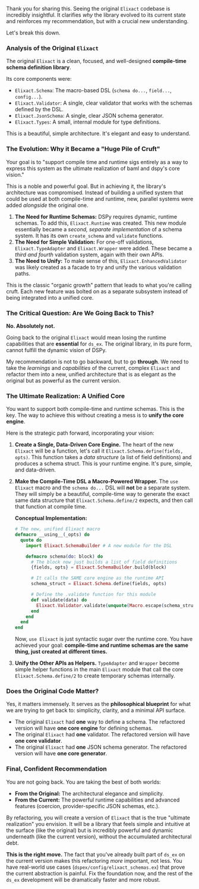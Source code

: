 Thank you for sharing this. Seeing the original `Elixact` codebase is incredibly insightful. It clarifies *why* the library evolved to its current state and reinforces my recommendation, but with a crucial new understanding.

Let's break this down.

### Analysis of the Original `Elixact`

The original `Elixact` is a clean, focused, and well-designed **compile-time schema definition library**.

Its core components were:
*   `Elixact.Schema`: The macro-based DSL (`schema do...`, `field...`, `config...`).
*   `Elixact.Validator`: A single, clear validator that works with the schemas defined by the DSL.
*   `Elixact.JsonSchema`: A single, clear JSON schema generator.
*   `Elixact.Types`: A small, internal module for type definitions.

This is a beautiful, simple architecture. It's elegant and easy to understand.

### The Evolution: Why it Became a "Huge Pile of Cruft"

Your goal is to "support compile time and runtime sigs entirely as a way to express this system as the ultimate realization of baml and dspy's core vision."

This is a noble and powerful goal. But in achieving it, the library's architecture was compromised. Instead of building a unified system that could be used at both compile-time and runtime, new, parallel systems were added *alongside* the original one.

1.  **The Need for Runtime Schemas:** DSPy requires dynamic, runtime schemas. To add this, `Elixact.Runtime` was created. This new module essentially became a *second, separate implementation* of a schema system. It has its own `create_schema` and `validate` functions.
2.  **The Need for Simple Validation:** For one-off validations, `Elixact.TypeAdapter` and `Elixact.Wrapper` were added. These became a *third and fourth* validation system, again with their own APIs.
3.  **The Need to Unify:** To make sense of this, `Elixact.EnhancedValidator` was likely created as a facade to try and unify the various validation paths.

This is the classic "organic growth" pattern that leads to what you're calling cruft. Each new feature was bolted on as a separate subsystem instead of being integrated into a unified core.

### The Critical Question: Are We Going Back to This?

**No. Absolutely not.**

Going back to the original `Elixact` would mean losing the runtime capabilities that are **essential** for `ds_ex`. The original library, in its pure form, cannot fulfill the dynamic vision of DSPy.

My recommendation is not to go backward, but to go **through**. We need to take the *learnings* and *capabilities* of the current, complex `Elixact` and refactor them into a new, unified architecture that is as elegant as the original but as powerful as the current version.

### The Ultimate Realization: A Unified Core

You want to support both compile-time and runtime schemas. This is the key. The way to achieve this without creating a mess is to **unify the core engine**.

Here is the strategic path forward, incorporating your vision:

1.  **Create a Single, Data-Driven Core Engine.**
    The heart of the new `Elixact` will be a function, let's call it `Elixact.Schema.define(fields, opts)`. This function takes a *data structure* (a list of field definitions) and produces a schema struct. This is your runtime engine. It's pure, simple, and data-driven.

2.  **Make the Compile-Time DSL a Macro-Powered Wrapper.**
    The `use Elixact` macro and the `schema do...` DSL will **not** be a separate system. They will simply be a beautiful, compile-time way to generate the exact same data structure that `Elixact.Schema.define/2` expects, and then call that function at compile time.

    **Conceptual Implementation:**
    ```elixir
    # The new, unified Elixact macro
    defmacro __using__(_opts) do
      quote do
        import Elixact.SchemaBuilder # A new module for the DSL

        defmacro schema(do: block) do
          # The block now just builds a list of field definitions
          {fields, opts} = Elixact.SchemaBuilder.build(block)

          # It calls the SAME core engine as the runtime API
          schema_struct = Elixact.Schema.define(fields, opts)

          # Define the .validate function for this module
          def validate(data) do
            Elixact.Validator.validate(unquote(Macro.escape(schema_struct)), data)
          end
        end
      end
    end
    ```
    Now, `use Elixact` is just syntactic sugar over the runtime core. You have achieved your goal: **compile-time and runtime schemas are the same thing, just created at different times.**

3.  **Unify the Other APIs as Helpers.**
    `TypeAdapter` and `Wrapper` become simple helper functions in the main `Elixact` module that call the core `Elixact.Schema.define/2` to create temporary schemas internally.

### Does the Original Code Matter?

Yes, it matters immensely. It serves as the **philosophical blueprint** for what we are trying to get back to: simplicity, clarity, and a minimal API surface.

*   The original `Elixact` had **one** way to define a schema. The refactored version will have **one core engine** for defining schemas.
*   The original `Elixact` had **one** validator. The refactored version will have **one core validator**.
*   The original `Elixact` had **one** JSON schema generator. The refactored version will have **one core generator**.

### Final, Confident Recommendation

You are not going back. You are taking the best of both worlds:

*   **From the Original:** The architectural elegance and simplicity.
*   **From the Current:** The powerful runtime capabilities and advanced features (coercion, provider-specific JSON schemas, etc.).

By refactoring, you will create a version of `Elixact` that is the true "ultimate realization" you envision. It will be a library that feels simple and intuitive at the surface (like the original) but is incredibly powerful and dynamic underneath (like the current version), without the accumulated architectural debt.

**This is the right move.** The fact that you've already built part of `ds_ex` on the current version makes this refactoring *more* important, not less. You have real-world use cases (`dspex/config/elixact_schemas.ex`) that prove the current abstraction is painful. Fix the foundation now, and the rest of the `ds_ex` development will be dramatically faster and more robust.